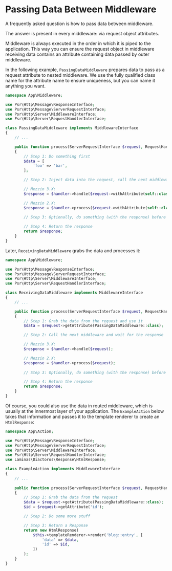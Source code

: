 # Passing Data Between Middleware

A frequently asked question is how to pass data between middleware.

The answer is present in every middleware: via request object attributes.

Middleware is always executed in the order in which it is piped to the
application. This way you can ensure the request object in middleware receiving
data contains an attribute containing data passed by outer middleware.

In the following example, `PassingDataMiddleware` prepares data to pass as a
request attribute to nested middleware. We use the fully qualified class name
for the attribute name to ensure uniqueness, but you can name it anything you
want.

```php
namespace App\Middleware;

use Psr\Http\Message\ResponseInterface;
use Psr\Http\Message\ServerRequestInterface;
use Psr\Http\Server\MiddlewareInterface;
use Psr\Http\Server\RequestHandlerInterface;

class PassingDataMiddleware implements MiddlewareInterface
{
    // ...

    public function process(ServerRequestInterface $request, RequestHandlerInterface $handler) : ResponseInterface
    {
        // Step 1: Do something first
        $data = [
            'foo' => 'bar',
        ];

        // Step 2: Inject data into the request, call the next middleware and wait for the response

        // Mezzio 3.X:
        $response = $handler->handle($request->withAttribute(self::class, $data));

        // Mezzio 2.X:
        $response = $handler->process($request->withAttribute(self::class, $data));
        
        // Step 3: Optionally, do something (with the response) before returning the response

        // Step 4: Return the response
        return $response;
    }
}
```

Later, `ReceivingDataMiddleware` grabs the data and processes it:

```php
namespace App\Middleware;

use Psr\Http\Message\ResponseInterface;
use Psr\Http\Message\ServerRequestInterface;
use Psr\Http\Server\MiddlewareInterface;
use Psr\Http\Server\RequestHandlerInterface;

class ReceivingDataMiddleware implements MiddlewareInterface
{
    // ...

    public function process(ServerRequestInterface $request, RequestHandlerInterface $handler) : ResponseInterface
    {
        // Step 1: Grab the data from the request and use it
        $data = $request->getAttribute(PassingDataMiddleware::class);

        // Step 2: Call the next middleware and wait for the response

        // Mezzio 3.X:
        $response = $handler->handle($request);

        // Mezzio 2.X:
        $response = $handler->process($request);
        
        // Step 3: Optionally, do something (with the response) before returning the response

        // Step 4: Return the response
        return $response;
    }
}
```

Of course, you could also use the data in routed middleware, which is usually at
the innermost layer of your application. The `ExampleAction` below takes that
information and passes it to the template renderer to create an `HtmlResponse`:

```php
namespace App\Action;

use Psr\Http\Message\ResponseInterface;
use Psr\Http\Message\ServerRequestInterface;
use Psr\Http\Server\MiddlewareInterface;
use Psr\Http\Server\RequestHandlerInterface;
use Laminas\Diactoros\Response\HtmlResponse;

class ExampleAction implements MiddlewareInterface
{
    // ...
    
    public function process(ServerRequestInterface $request, RequestHandlerInterface $handler) : ResponseInterface
    {
        // Step 1: Grab the data from the request
        $data = $request->getAttribute(PassingDataMiddleware::class);
        $id = $request->getAttribute('id');

        // Step 2: Do some more stuff

        // Step 3: Return a Response
        return new HtmlResponse(
            $this->templateRenderer->render('blog::entry', [
                'data' => $data,
                'id' => $id,
            ])
        );
    }
}
```
